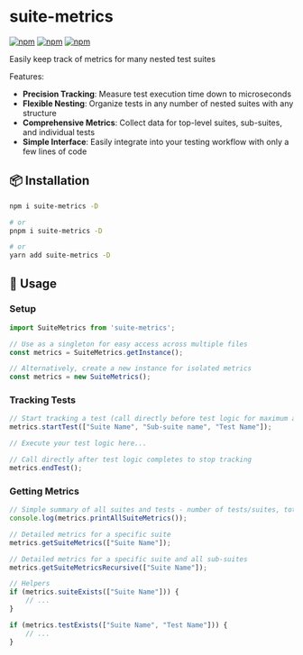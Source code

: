 # suite-metrics

[![npm](https://img.shields.io/npm/v/suite-metrics)](https://www.npmjs.com/package/suite-metrics)
[![npm](https://img.shields.io/npm/dt/suite-metrics)](https://www.npmjs.com/package/suite-metrics)
[![npm](https://img.shields.io/npm/l/suite-metrics)](https://www.npmjs.com/package/suite-metrics)

Easily keep track of metrics for many nested test suites

Features:
- **Precision Tracking**: Measure test execution time down to microseconds
- **Flexible Nesting**: Organize tests in any number of nested suites with any structure
- **Comprehensive Metrics**: Collect data for top-level suites, sub-suites, and individual tests
- **Simple Interface**: Easily integrate into your testing workflow with only a few lines of code

[comment]: <> (**Concurrency Support**: Allows for tracking of multiple concurrent tests)

## 📦 Installation

```bash
npm i suite-metrics -D

# or
pnpm i suite-metrics -D

# or
yarn add suite-metrics -D
```

## 🚀 Usage

### Setup

```typescript
import SuiteMetrics from 'suite-metrics';

// Use as a singleton for easy access across multiple files
const metrics = SuiteMetrics.getInstance();

// Alternatively, create a new instance for isolated metrics
const metrics = new SuiteMetrics();
```

### Tracking Tests

```typescript
// Start tracking a test (call directly before test logic for maximum accuracy)
metrics.startTest(["Suite Name", "Sub-suite name", "Test Name"]);

// Execute your test logic here...

// Call directly after test logic completes to stop tracking
metrics.endTest();
```

### Getting Metrics

```typescript
// Simple summary of all suites and tests - number of tests/suites, total/average time, etc.
console.log(metrics.printAllSuiteMetrics());

// Detailed metrics for a specific suite
metrics.getSuiteMetrics(["Suite Name"]);

// Detailed metrics for a specific suite and all sub-suites
metrics.getSuiteMetricsRecursive(["Suite Name"]);

// Helpers
if (metrics.suiteExists(["Suite Name"])) {
    // ...
}

if (metrics.testExists(["Suite Name", "Test Name"])) {
    // ...
}
```
